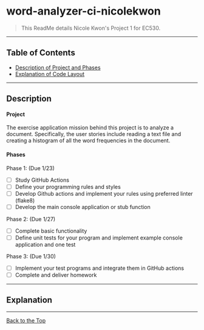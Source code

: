 # word-analyzer-ci-nicolekwon

> This ReadMe details Nicole Kwon's Project 1 for EC530. 

---


## Table of Contents


- [Description of Project and Phases](#description)
- [Explanation of Code Layout](#explanation)

---

## Description

#### Project

The exercise application mission behind this project is to analyze a document. Specifically, the user stories include reading a text file and creating a histogram of all the word frequencies in the document.

#### Phases

Phase 1:   (Due 1/23)
- [ ] Study GitHub Actions
- [ ] Define your programming rules and styles
- [ ] Develop Github actions and implement your rules using preferred linter (flake8)
- [ ] Develop the main console application or stub function

Phase 2:  (Due 1/27)
- [ ] Complete basic functionality
- [ ] Define unit tests for your program and implement example console application and one test

Phase 3:  (Due 1/30)
- [ ] Implement your test programs and integrate them in GitHub actions
- [ ] Complete and deliver homework

---

## Explanation

---


[Back to the Top](#word-analyzer-ci-nicolekwon)
